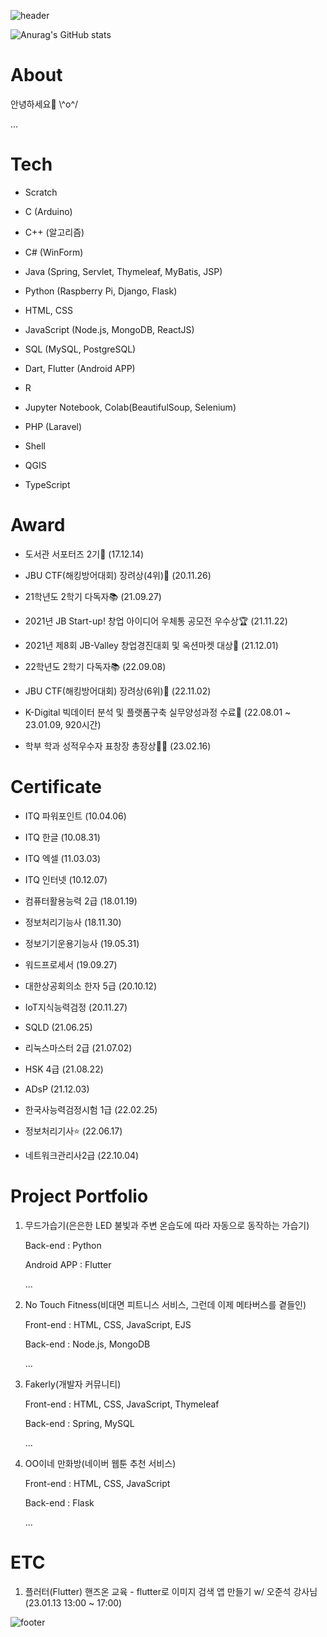 ![header](https://capsule-render.vercel.app/api?type=waving&color=03C75B&height=400&section=header&text=Seung-Hwan%20Jung&fontSize=90&desc=Student&animation=fadeIn&fontColor=ffffff&fontAlign=50&fontAlignY=40&descSize=40&descAlign=50&descAlignY=60&stroke=FAE100&strokeWidth=3)

![Anurag's GitHub stats](https://github-readme-stats.vercel.app/api?username=kuma1105&theme=highcontrast&show_icons=true)

# About

안녕하세요🙌 \\^o^/

...

# Tech

- Scratch

- C (Arduino)

- C++ (알고리즘)

- C# (WinForm)

- Java (Spring, Servlet, Thymeleaf, MyBatis, JSP)

- Python (Raspberry Pi, Django, Flask)

- HTML, CSS

- JavaScript (Node.js, MongoDB, ReactJS)

- SQL (MySQL, PostgreSQL)

- Dart, Flutter (Android APP)

- R

- Jupyter Notebook, Colab(BeautifulSoup, Selenium)

- PHP (Laravel)

- Shell

- QGIS

- TypeScript

# Award

- 도서관 서포터즈 2기📢 (17.12.14)

- JBU CTF(해킹방어대회) 장려상(4위)🔐 (20.11.26)

- 21학년도 2학기 다독자📚 (21.09.27)

- 2021년 JB Start-up! 창업 아이디어 우체통 공모전 우수상🏆 (21.11.22)

- 2021년 제8회 JB-Valley 창업경진대회 및 옥션마켓 대상🥇 (21.12.01)

- 22학년도 2학기 다독자📚 (22.09.08)

- JBU CTF(해킹방어대회) 장려상(6위)🔐 (22.11.02)

- K-Digital 빅데이터 분석 및 플랫폼구축 실무양성과정 수료🏅 (22.08.01 ~ 23.01.09, 920시간)

- 학부 학과 성적우수자 표창장 총장상👨‍🎓 (23.02.16)

# Certificate

- ITQ 파워포인트 (10.04.06)

- ITQ 한글 (10.08.31)

- ITQ 엑셀 (11.03.03)

- ITQ 인터넷 (10.12.07)

- 컴퓨터활용능력 2급 (18.01.19)

- 정보처리기능사 (18.11.30)

- 정보기기운용기능사 (19.05.31)

- 워드프로세서 (19.09.27)

- 대한상공회의소 한자 5급 (20.10.12)

- IoT지식능력검정 (20.11.27)

- SQLD (21.06.25)

- 리눅스마스터 2급 (21.07.02)

- HSK 4급 (21.08.22)

- ADsP (21.12.03)

- 한국사능력검정시험 1급 (22.02.25)

- 정보처리기사⭐ (22.06.17)

- 네트워크관리사2급 (22.10.04)

# Project Portfolio

1. 무드가습기(은은한 LED 불빛과 주변 온습도에 따라 자동으로 동작하는 가습기)
   
   Back-end : Python
   
   Android APP : Flutter
   
   ...

2. No Touch Fitness(비대면 피트니스 서비스, 그런데 이제 메타버스를 곁들인)

   Front-end : HTML, CSS, JavaScript, EJS
   
   Back-end : Node.js, MongoDB
   
   ...

3. Fakerly(개발자 커뮤니티)

   Front-end : HTML, CSS, JavaScript, Thymeleaf
   
   Back-end : Spring, MySQL

   ...
   
4. OO이네 만화방(네이버 웹툰 추천 서비스)

   Front-end : HTML, CSS, JavaScript
   
   Back-end : Flask

   ...

# ETC

1. 플러터(Flutter) 핸즈온 교육 - flutter로 이미지 검색 앱 만들기 w/ 오준석 강사님 (23.01.13 13:00 ~ 17:00)

![footer](https://capsule-render.vercel.app/api?section=footer&type=waving&color=395498&height=400&text=Thank%20you%20for%20comming😊&fontSize=60&fontAlignY=55&fontColor=ffffff&stroke=FAE100&strokeWidth=3)

<!-- https://github.com/kyechan99/capsule-render#descalign -->
<!-- https://github.com/anuraghazra/github-readme-stats/blob/master/themes/README.md -->
<!-- https://meyerweb.com/eric/tools/dencoder/ -->
